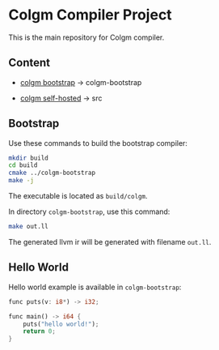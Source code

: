 # Colgm Compiler Project

This is the main repository for Colgm compiler.

## Content

- [colgm bootstrap](./colgm-bootstrap/README.md) -> colgm-bootstrap

- [colgm self-hosted](./src/README.md) -> src

## Bootstrap

Use these commands to build the bootstrap compiler:

```sh
mkdir build
cd build
cmake ../colgm-bootstrap
make -j
```

The executable is located as `build/colgm`.

In directory `colgm-bootstrap`, use this command:

```sh
make out.ll
```

The generated llvm ir will be generated with filename `out.ll`.

## Hello World

Hello world example is available in `colgm-bootstrap`:

```rust
func puts(v: i8*) -> i32;

func main() -> i64 {
    puts("hello world!");
    return 0;
}
```
